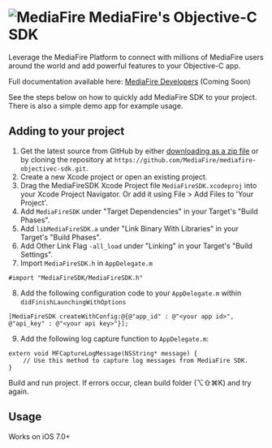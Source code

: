 # ![MediaFire](http://www.mediafire.com/images/brand-assets/mf-flame-blue.png) MediaFire's Objective-C SDK 

Leverage the MediaFire Platform to connect with millions of MediaFire users around the world and add powerful features to your Objective-C app.

Full documentation available here: [MediaFire Developers](http://www.mediafire.com/developers/sdks_and_tools/) (Coming Soon)

See the steps below on how to quickly add MediaFire SDK to your project. There is also a simple demo app for example usage.

## Adding to your project

1. Get the latest source from GitHub by either [downloading as a zip file](https://github.com/MediaFire/mediafire-objectivec-sdk/archive/master.zip) or by cloning the repository at `https://github.com/MediaFire/mediafire-objectivec-sdk.git`.
2. Create a new Xcode project or open an existing project.
3. Drag the MediaFireSDK Xcode Project file `MediaFireSDK.xcodeproj` into your Xcode Project Navigator. Or add it using File > Add Files to 'Your Project'.
4. Add `MediaFireSDK` under "Target Dependencies" in your Target's "Build Phases".
5. Add `libMediaFireSDK.a` under "Link Binary With Libraries" in your Target's "Build Phases".
6. Add Other Link Flag `-all_load` under "Linking" in your Target's "Build Settings".
7. Import `MediaFireSDK.h` in `AppDelegate.m`

```obj-c
#import "MediaFireSDK/MediaFireSDK.h"
```

8. Add the following configuration code to your `AppDelegate.m` within `didFinishLaunchingWithOptions` 

```obj-c
[MediaFireSDK createWithConfig:@{@"app_id" : @"<your app id>", @"api_key" : @"<your api key>"}];
```

9. Add the following log capture function to `AppDelegate.m`:

```obj-c
extern void MFCaptureLogMessage(NSString* message) {
    // Use this method to capture log messages from MediaFire SDK.
}
```

Build and run project. If errors occur, clean build folder (⌥⇧⌘K) and try again. 

## Usage

Works on iOS 7.0+

